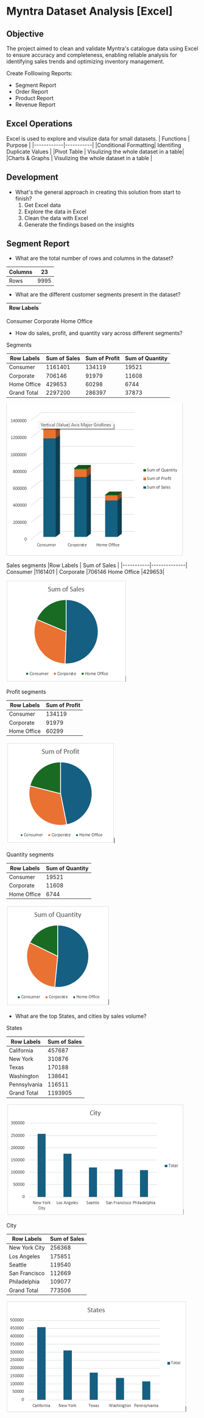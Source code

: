 
# Myntra Dataset Analysis [Excel]

## Objective

The project aimed to clean and validate Myntra's catalogue data using Excel to ensure accuracy and completeness, enabling reliable analysis for identifying sales trends and optimizing inventory management.

Create Folllowing Reports:

- Segment Report
- Order Report
- Product Report
- Revenue Report

## Excel Operations
Excel is used to explore and visulize data for small datasets.
| Functions  |  Purpose  |
|------------|-----------|
|Conditional Formatting| Identifing Duplicate Values |
|Pivot Table | Visulizing the whole dataset in a table|
|Charts & Graphs | Visulizing the whole dataset in a table |

## Development
- What's the general approach in creating this solution from start to finish?
	1. Get Excel data
	2. Explore the data in Excel
	3. Clean the data with Excel
	4. Generate the findings based on the insights
	
## Segment Report

- What are the total number of rows and columns in the dataset?

|Columns| 23 |
|-------|----|
|Rows	|9995 |

- What are the different customer segments present in the dataset?

|Row Labels |
|-----------|
Consumer
Corporate
Home Office

- How do sales, profit, and quantity vary across different segments?


Segments

|Row Labels	 | Sum of Sales	| Sum of Profit	| Sum of Quantity |
|----------|----------|-----------|-----------|
Consumer| 	1161401 |	134119 |	19521|
Corporate	|706146	|91979	|11608|
Home Office	|429653|	60298|	6744|
Grand Total|	2297200|	286397|	37873|

![Segment](Photos/Segment_Graph.png)
			
Sales segments
|Row Labels	| Sum of Sales |
|-----------|--------------|
Consumer	|1161401 |
Corporate	|706146	
Home Office	|429653|

![Segment](Photos/Sum_of_sales.png)

Profit segments

|Row Labels|	Sum of Profit|
|----------|----------------|
|Consumer|	134119|
|Corporate|	91979|
|Home Office|	60299|

![Segment](Photos/Sum_of_Profit.png)

Quantity segments

|Row Labels	| Sum of Quantity|
|---------|------------------|
|Consumer	|19521
|Corporate	| 11608
|Home Office |	6744

![Segment](Photos/Sum_of_Quantity.png)

- What are the top States, and cities by sales volume?

States 

|Row Labels	|Sum of Sales|
|-----------|--------|
|California	|457687|
|New York	| 310876|
|Texas	| 170188|
|Washington	| 138641 |
|Pennsylvania| 116511|
|Grand Total|1193905|

![Segment](Photos/City.png)


City
	
|Row Labels	|Sum of Sales|
|---------|-----------|
|New York City|	256368|
|Los Angeles	|175851|
|Seattle	|119540|
|San Francisco|	112669|
|Philadelphia	|109077|
|Grand Total	|773506|


![Segment](Photos/State.png)








